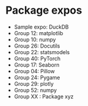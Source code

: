 # Package expos

- Sample expo: DuckDB
- Group 12: matplotlib
- Group 10: numpy
- Group 26: Docutils
- Group 22: statsmodels
- Group 40: PyTorch
- Group 17: Seaborn
- Group 04: Pillow
- Group 24: Pygame
- Group 29: plotly
- Group 52: numpy
- Group XX : Package xyz
